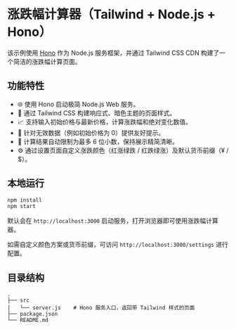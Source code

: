 # 涨跌幅计算器（Tailwind + Node.js + Hono）

该示例使用 [Hono](https://hono.dev/) 作为 Node.js 服务框架，并通过 Tailwind CSS CDN 构建了一个简洁的涨跌幅计算页面。

## 功能特性

- 🌐 使用 Hono 启动极简 Node.js Web 服务。
- 🎨 通过 Tailwind CSS 构建响应式、暗色主题的页面样式。
- 📈 支持输入初始价格与最新价格，计算涨跌幅和绝对变化数值。
- 🧮 针对无效数据（例如初始价格为 0）提供友好提示。
- 🔢 计算结果自动限制为最多 6 位小数，保持展示精简清晰。
- ⚙️ 通过设置页面自定义涨跌颜色（红涨绿跌 / 红跌绿涨）及默认货币前缀（¥ / $）。

## 本地运行

```bash
npm install
npm start
```

默认会在 `http://localhost:3000` 启动服务，打开浏览器即可使用涨跌幅计算器。


如需自定义颜色方案或货币前缀，可访问 `http://localhost:3000/settings` 进行配置。

## 目录结构

```
.
├── src
│   └── server.js    # Hono 服务入口，返回带 Tailwind 样式的页面
├── package.json
└── README.md
```
